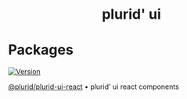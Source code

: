 <h1 align="center">
    plurid' ui
</h1>



# Packages

<a target="_blank" href="https://www.npmjs.com/package/@plurid/plurid-ui-react">
    <img src="https://img.shields.io/npm/v/@plurid/plurid-ui-react.svg?logo=npm&colorB=1380C3&style=for-the-badge" alt="Version">
</a>

[@plurid/plurid-ui-react][plurid-ui-react] • plurid' ui react components

[plurid-ui-react]: https://github.com/plurid/plurid-ui/tree/master/packages/plurid-ui-react
